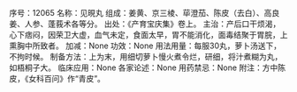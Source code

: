 序号：12065
名称：见晛丸
组成：姜黄、京三棱、荜澄茄、陈皮（去白）、高良姜、人参、蓬莪术各等分。
出处：《产育宝庆集》卷上。
主治：产后口干烦渴，心下痞闷，因荣卫大虚，血气未定，食面太早，胃不能消化，面毒结聚于胃脘，上熏胸中所致者。
加减：None
功效：None
用法用量：每服30丸，萝卜汤送下，不拘时候。
制备方法：上为末，用细切萝卜慢火煮令烂，研细，将汁煮糊为丸，如梧桐子大。
临床应用：None
各家论述：None
用药禁忌：None
附注：方中陈皮，《女科百问》作“青皮”。
